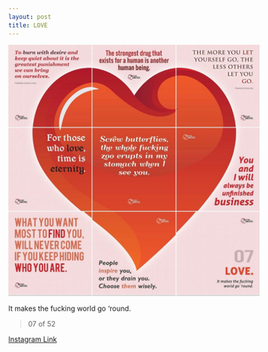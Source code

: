 ```yaml
---
layout: post
title: LOVE
---
```


![07 LOVE](/images/dc07.jpg)

It makes the fucking world go ‘round.

> 07 of 52

[Instagram Link](https://www.instagram.com/p/kQR9TRxMov/)
